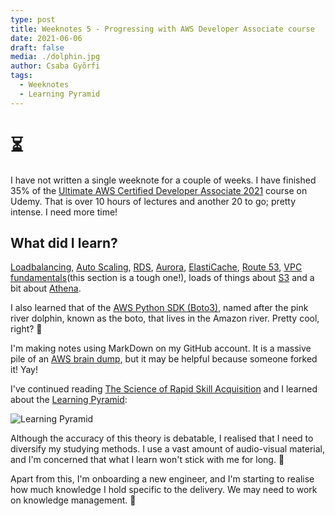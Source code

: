 ```yaml
---
type: post
title: Weeknotes 5 - Progressing with AWS Developer Associate course
date: 2021-06-06
draft: false
media: ./dolphin.jpg
author: Csaba Gyõrfi
tags:
  - Weeknotes
  - Learning Pyramid
---
```


# ⏳

I have not written a single weeknote for a couple of weeks. I have finished 35% of the [Ultimate AWS Certified Developer Associate 2021](https://www.udemy.com/course/aws-certified-developer-associate-dva-c01/) course on Udemy. That is over 10 hours of lectures and another 20 to go; pretty intense. I need more time!

## What did I learn?

[Loadbalancing](https://docs.aws.amazon.com/AmazonECS/latest/developerguide/load-balancer-types.html), [Auto Scaling](https://aws.amazon.com/about-aws/whats-new/2018/01/introducing-aws-auto-scaling/), [RDS](https://aws.amazon.com/rds/), [Aurora](https://aws.amazon.com/rds/aurora/?aurora-whats-new.sort-by=item.additionalFields.postDateTime&aurora-whats-new.sort-order=desc), [ElastiCache](https://aws.amazon.com/elasticache/), [Route 53](https://aws.amazon.com/route53/), [VPC fundamentals](https://docs.aws.amazon.com/vpc/latest/userguide/what-is-amazon-vpc.html)(this section is a tough one!), loads of things about [S3](https://aws.amazon.com/s3/) and a bit about [Athena](https://aws.amazon.com/athena/).

I also learned that of the [AWS Python SDK (Boto3)](https://aws.amazon.com/sdk-for-python/), named after the pink river dolphin, known as the boto, that lives in the Amazon river. Pretty cool, right? 🐬

I'm making notes using MarkDown on my GitHub account. It is a massive pile of an [AWS brain dump](https://github.com/C-gyorfi/AWS-knowledge-dump), but it may be helpful because someone forked it! Yay!

I've continued reading [The Science of Rapid Skill Acquisition](https://www.amazon.co.uk/Science-Rapid-Skill-Acquisition-Information-ebook/dp/B07NS6QNSR) and I learned about the [Learning Pyramid](https://tofasakademi.com/the-learning-pyramid/):

![Learning Pyramid](https://tofasakademi.com/wp-content/uploads/2019/08/Learnin-Pyramid-740x642.png)

Although the accuracy of this theory is debatable, I realised that I need to diversify my studying methods. I use a vast amount of audio-visual material, and I'm concerned that what I learn won't stick with me for long. 🤯

Apart from this, I'm onboarding a new engineer, and I'm starting to realise how much knowledge I hold specific to the delivery. We may need to work on knowledge management. 💼
